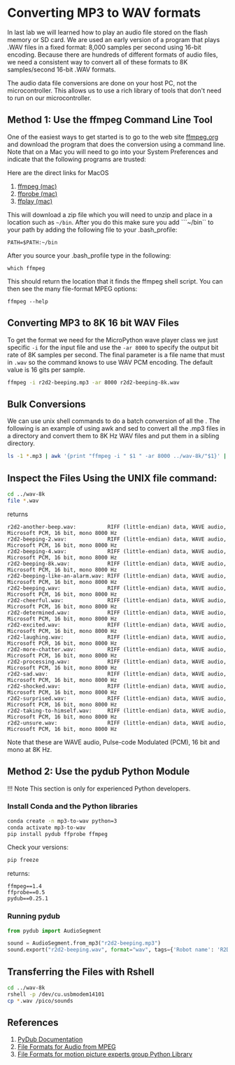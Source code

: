 # Converting MP3 to WAV formats

In last lab we will learned how to play an audio file stored on the flash memory or SD card.  We are used an early version of a program that plays .WAV files in a fixed format: 8,000 samples per second using 16-bit encoding.  Because there are hundreds of different formats of audio files, we need a consistent way to convert all of these formats to 8K samples/second 16-bit .WAV formats.

The audio data file conversions are done on your host PC, not the microcontroller. This allows us to use a rich library of tools that don't need to run on our microcontroller.

## Method 1: Use the ffmpeg Command Line Tool

One of the easiest ways to get started is to go to the web site [ffmpeg.org](https://www.ffmpeg.org/download.html) and download the program that does the conversion using a command line.  Note that on a Mac you will need to go into your System Preferences and indicate that the following programs are trusted:

Here are the direct links for MacOS

1. [ffmpeg (mac)](https://evermeet.cx/ffmpeg/ffmpeg-104676-g5593f5cf24.zip)
2. [ffprobe (mac)](https://evermeet.cx/ffmpeg/ffprobe-104676-g5593f5cf24.zip)
3. [ffplay (mac)](https://evermeet.cx/ffmpeg/ffplay-104454-gd92fdc7144.zip)

This will download a zip file which you will need to unzip and place in a location such as ```~/bin```.  After you do this make sure you add ```~/bin`` to your path by adding the following file to your .bash_profile:

```PATH=$PATH:~/bin```

After you source your .bash_profile type in the following:

```which ffmpeg```

This should return the location that it finds the ffmpeg shell script.  You can then see the many file-format MPEG options:

```ffmpeg --help```

## Converting MP3 to 8K 16 bit WAV Files

To get the format we need for the MicroPython wave player class we just specific ```-i``` for the input file and use the ```-ar 8000``` to specify the output bit rate of 8K samples per second.  The final parameter is a file name that must in ```.wav``` so the command knows to use WAV PCM encoding.  The default value is 16 gits per sample.

```sh
ffmpeg -i r2d2-beeping.mp3 -ar 8000 r2d2-beeping-8k.wav
```

## Bulk Conversions

We can use unix shell commands to do a batch conversion of all the .  The following is an example of using awk and sed to convert all the .mp3 files in a directory and convert them to 8K Hz WAV files and put them in a sibling directory.

```sh
ls -1 *.mp3 | awk '{print "ffmpeg -i " $1 " -ar 8000 ../wav-8k/"$1}' | sed s/mp3$/wav/ | sh
```

## Inspect the Files Using the UNIX file command:

```sh
cd ../wav-8k
file *.wav
```

returns
```
r2d2-another-beep.wav:          RIFF (little-endian) data, WAVE audio, Microsoft PCM, 16 bit, mono 8000 Hz
r2d2-beeping-2.wav:             RIFF (little-endian) data, WAVE audio, Microsoft PCM, 16 bit, mono 8000 Hz
r2d2-beeping-4.wav:             RIFF (little-endian) data, WAVE audio, Microsoft PCM, 16 bit, mono 8000 Hz
r2d2-beeping-8k.wav:            RIFF (little-endian) data, WAVE audio, Microsoft PCM, 16 bit, mono 8000 Hz
r2d2-beeping-like-an-alarm.wav: RIFF (little-endian) data, WAVE audio, Microsoft PCM, 16 bit, mono 8000 Hz
r2d2-beeping.wav:               RIFF (little-endian) data, WAVE audio, Microsoft PCM, 16 bit, mono 8000 Hz
r2d2-cheerful.wav:              RIFF (little-endian) data, WAVE audio, Microsoft PCM, 16 bit, mono 8000 Hz
r2d2-determined.wav:            RIFF (little-endian) data, WAVE audio, Microsoft PCM, 16 bit, mono 8000 Hz
r2d2-excited.wav:               RIFF (little-endian) data, WAVE audio, Microsoft PCM, 16 bit, mono 8000 Hz
r2d2-laughing.wav:              RIFF (little-endian) data, WAVE audio, Microsoft PCM, 16 bit, mono 8000 Hz
r2d2-more-chatter.wav:          RIFF (little-endian) data, WAVE audio, Microsoft PCM, 16 bit, mono 8000 Hz
r2d2-processing.wav:            RIFF (little-endian) data, WAVE audio, Microsoft PCM, 16 bit, mono 8000 Hz
r2d2-sad.wav:                   RIFF (little-endian) data, WAVE audio, Microsoft PCM, 16 bit, mono 8000 Hz
r2d2-shocked.wav:               RIFF (little-endian) data, WAVE audio, Microsoft PCM, 16 bit, mono 8000 Hz
r2d2-surprised.wav:             RIFF (little-endian) data, WAVE audio, Microsoft PCM, 16 bit, mono 8000 Hz
r2d2-taking-to-himself.wav:     RIFF (little-endian) data, WAVE audio, Microsoft PCM, 16 bit, mono 8000 Hz
r2d2-unsure.wav:                RIFF (little-endian) data, WAVE audio, Microsoft PCM, 16 bit, mono 8000 Hz
```

Note that these are WAVE audio, Pulse-code Modulated (PCM), 16 bit and mono at 8K Hz.

## Method 2: Use the pydub Python Module

!!! Note
    This section is only for experienced Python developers.

### Install Conda and the Python libraries

```sh
conda create -n mp3-to-wav python=3
conda activate mp3-to-wav
pip install pydub ffprobe ffmpeg
```

Check your versions:

```sh
pip freeze
```

returns:

```
ffmpeg==1.4
ffprobe==0.5
pydub==0.25.1
```

### Running pydub

```py
from pydub import AudioSegment

sound = AudioSegment.from_mp3("r2d2-beeping.mp3")
sound.export("r2d2-beeping.wav", format="wav", tags={'Robot name': 'R2D2'})
```

## Transferring the Files with Rshell

```sh
cd ../wav-8k
rshell -p /dev/cu.usbmodem14101
cp *.wav /pico/sounds
```

## References

1. [PyDub Documentation](http://pydub.com/)
2. [File Formats for Audio from MPEG](http://www.ffmpeg.org/general.html#Audio-Codecs)
3. [File Formats for motion picture experts group Python Library](http://www.ffmpeg.org/general.html#File-Formats)
